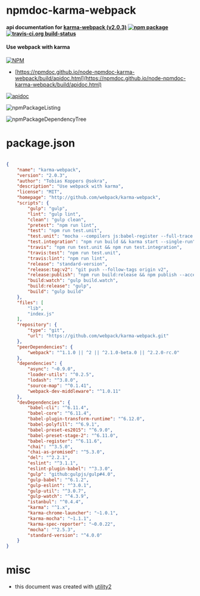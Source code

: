 # npmdoc-karma-webpack

#### api documentation for  [karma-webpack (v2.0.3)](http://github.com/webpack/karma-webpack)  [![npm package](https://img.shields.io/npm/v/npmdoc-karma-webpack.svg?style=flat-square)](https://www.npmjs.org/package/npmdoc-karma-webpack) [![travis-ci.org build-status](https://api.travis-ci.org/npmdoc/node-npmdoc-karma-webpack.svg)](https://travis-ci.org/npmdoc/node-npmdoc-karma-webpack)

#### Use webpack with karma

[![NPM](https://nodei.co/npm/karma-webpack.png?downloads=true&downloadRank=true&stars=true)](https://www.npmjs.com/package/karma-webpack)

- [https://npmdoc.github.io/node-npmdoc-karma-webpack/build/apidoc.html](https://npmdoc.github.io/node-npmdoc-karma-webpack/build/apidoc.html)

[![apidoc](https://npmdoc.github.io/node-npmdoc-karma-webpack/build/screenCapture.buildCi.browser.%252Ftmp%252Fbuild%252Fapidoc.html.png)](https://npmdoc.github.io/node-npmdoc-karma-webpack/build/apidoc.html)

![npmPackageListing](https://npmdoc.github.io/node-npmdoc-karma-webpack/build/screenCapture.npmPackageListing.svg)

![npmPackageDependencyTree](https://npmdoc.github.io/node-npmdoc-karma-webpack/build/screenCapture.npmPackageDependencyTree.svg)



# package.json

```json

{
    "name": "karma-webpack",
    "version": "2.0.3",
    "author": "Tobias Koppers @sokra",
    "description": "Use webpack with karma",
    "license": "MIT",
    "homepage": "http://github.com/webpack/karma-webpack",
    "scripts": {
        "gulp": "gulp",
        "lint": "gulp lint",
        "clean": "gulp clean",
        "pretest": "npm run lint",
        "test": "npm run test.unit",
        "test.unit": "mocha --compilers js:babel-register --full-trace --check-leaks test/unit",
        "test.integration": "npm run build && karma start --single-run",
        "travis": "npm run test.unit && npm run test.integration",
        "travis:test": "npm run test.unit",
        "travis:lint": "npm run lint",
        "release": "standard-version",
        "release:tag:v2": "git push --follow-tags origin v2",
        "release:publish": "npm run build:release && npm publish --access public",
        "build:watch": "gulp build.watch",
        "build:release": "gulp",
        "build": "gulp build"
    },
    "files": [
        "lib",
        "index.js"
    ],
    "repository": {
        "type": "git",
        "url": "https://github.com/webpack/karma-webpack.git"
    },
    "peerDependencies": {
        "webpack": "^1.1.0 || ^2 || ^2.1.0-beta.0 || ^2.2.0-rc.0"
    },
    "dependencies": {
        "async": "~0.9.0",
        "loader-utils": "^0.2.5",
        "lodash": "^3.8.0",
        "source-map": "^0.1.41",
        "webpack-dev-middleware": "^1.0.11"
    },
    "devDependencies": {
        "babel-cli": "^6.11.4",
        "babel-core": "^6.11.4",
        "babel-plugin-transform-runtime": "^6.12.0",
        "babel-polyfill": "^6.9.1",
        "babel-preset-es2015": "^6.9.0",
        "babel-preset-stage-2": "^6.11.0",
        "babel-register": "^6.11.6",
        "chai": "^3.5.0",
        "chai-as-promised": "^5.3.0",
        "del": "^2.2.1",
        "eslint": "^3.1.1",
        "eslint-plugin-babel": "^3.3.0",
        "gulp": "github:gulpjs/gulp#4.0",
        "gulp-babel": "^6.1.2",
        "gulp-eslint": "^3.0.1",
        "gulp-util": "^3.0.7",
        "gulp-watch": "^4.3.9",
        "istanbul": "^0.4.4",
        "karma": "^1.x",
        "karma-chrome-launcher": "~1.0.1",
        "karma-mocha": "~1.1.1",
        "karma-spec-reporter": "~0.0.22",
        "mocha": "^2.5.3",
        "standard-version": "^4.0.0"
    }
}
```



# misc
- this document was created with [utility2](https://github.com/kaizhu256/node-utility2)
